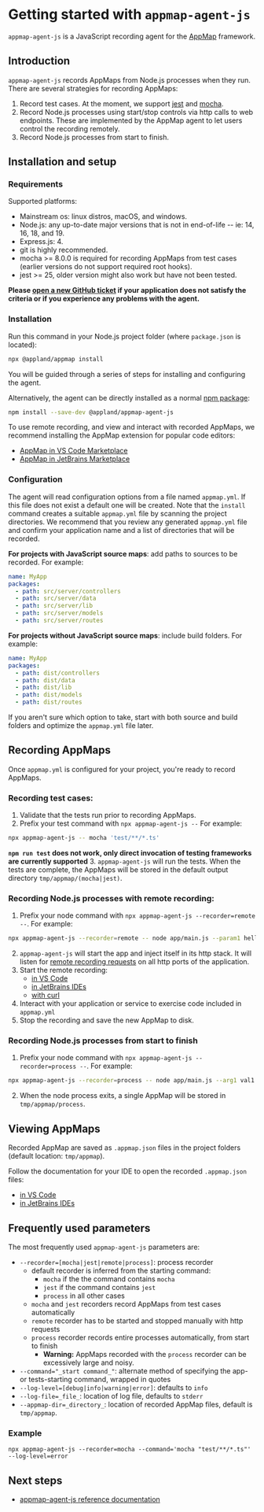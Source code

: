 # Getting started with `appmap-agent-js`

`appmap-agent-js` is a JavaScript recording agent for the [AppMap](https://appmap.io) framework.

## Introduction
 
`appmap-agent-js` records AppMaps from Node.js processes when they run. There are several strategies for recording AppMaps:

1. Record test cases. At the moment, we support [jest](https://jestjs.io) and [mocha](https://mochajs.org).
2. Record Node.js processes using start/stop controls via http calls to web endpoints. These are implemented by the AppMap agent to let users control the recording remotely.
3. Record Node.js processes from start to finish.

## Installation and setup

### Requirements

Supported platforms:
* Mainstream os: linux distros, macOS, and windows.
* Node.js: any up-to-date major versions that is not in end-of-life -- ie: 14, 16, 18, and 19.
* Express.js: 4.
* git is highly recommended.
* mocha >= 8.0.0 is required for recording AppMaps from test cases (earlier versions do not support required root hooks).
* jest >= 25, older version might also work but have not been tested.

**Please [open a new GitHub ticket](https://github.com/getappmap/appmap-agent-js/issues/new) if your application does not satisfy the criteria or if you experience any problems with the agent.**

### Installation

Run this command in your Node.js project folder (where `package.json` is located):

```sh
npx @appland/appmap install
```

You will be guided through a series of steps for installing and configuring the agent.

Alternatively, the agent can be directly installed as a normal [npm package](https://www.npmjs.com/package/@appland/appmap-agent-js):

```sh
npm install --save-dev @appland/appmap-agent-js
```

To use remote recording, and view and interact with recorded AppMaps, we recommend installing the AppMap extension for popular code editors:
- [AppMap in VS Code Marketplace](https://marketplace.visualstudio.com/items?itemName=appland.appmap)
- [AppMap in JetBrains Marketplace](https://plugins.jetbrains.com/plugin/16701-appmap)

### Configuration

The agent will read configuration options from a file named `appmap.yml`. If this file does not exist a default one will be created. Note that the `install` command creates a suitable `appmap.yml` file by scanning the project directories. We recommend that you review any generated `appmap.yml` file and confirm your application name and a list of directories that will be recorded.

**For projects with JavaScript source maps**: add paths to sources to be recorded. For example:

```yaml
name: MyApp
packages:
  - path: src/server/controllers
  - path: src/server/data
  - path: src/server/lib
  - path: src/server/models
  - path: src/server/routes
```

**For projects without JavaScript source maps**: include build folders. For example:

```yaml
name: MyApp
packages:
  - path: dist/controllers
  - path: dist/data
  - path: dist/lib
  - path: dist/models
  - path: dist/routes
```

If you aren't sure which option to take, start with both source and build folders and optimize the `appmap.yml` file later. 

## Recording AppMaps

Once `appmap.yml` is configured for your project, you're ready to record AppMaps. 

### Recording test cases:

1. Validate that the tests run prior to recording AppMaps.
2. Prefix your test command with `npx appmap-agent-js --` For example:
```sh
npx appmap-agent-js -- mocha 'test/**/*.ts'
```
**`npm run test` does not work, only direct invocation of testing frameworks are currently supported**
3. `appmap-agent-js` will run the tests. When the tests are complete, the AppMaps will be stored in the default output directory `tmp/appmap/(mocha|jest)`.

### Recording Node.js processes with remote recording:

1. Prefix your node command with `npx appmap-agent-js --recorder=remote --`. For example:
```sh
npx appmap-agent-js --recorder=remote -- node app/main.js --param1 hello --param2=world
```
2. `appmap-agent-js` will start the app and inject itself in its http stack. It will listen for [remote recording requests](https://appland.com/docs/reference/remote-recording) on all http ports of the application.
3. Start the remote recording:
    - [in VS Code](https://appland.com//docs/reference/remote-recording#visual-studio-code)
    - [in JetBrains IDEs](https://appland.com/docs/reference/remote-recording#jetbrains-intellij-pycharm-rubymine)
    - [with curl](https://appland.com/docs/reference/remote-recording.html#remote-recording-api)
4. Interact with your application or service to exercise code included in `appmap.yml`
5. Stop the recording and save the new AppMap to disk.

### Recording Node.js processes from start to finish

1. Prefix your node command with `npx appmap-agent-js --recorder=process --`. For example:
```sh
npx appmap-agent-js --recorder=process -- node app/main.js --arg1 val1 --arg2=val2
```
2. When the node process exits, a single AppMap will be stored in `tmp/appmap/process`.

## Viewing AppMaps

Recorded AppMap are saved as `.appmap.json` files in the project folders (default location: `tmp/appmap`).

Follow the documentation for your IDE to open the recorded `.appmap.json` files:
- [in VS Code](https://appland.com/docs/reference/vscode)
- [in JetBrains IDEs](https://appland.com/docs/reference/jetbrains)

## Frequently used parameters

The most frequently used `appmap-agent-js` parameters are:
- `--recorder=[mocha|jest|remote|process]`: process recorder
  - default recorder is inferred from the starting command:
    - `mocha` if the the command contains `mocha`
    - `jest` if the command contains `jest`
    - `process` in all other cases
  - `mocha` and `jest` recorders record AppMaps from test cases automatically
  - `remote` recorder has to be started and stopped manually with http requests
  - `process` recorder records entire processes automatically, from start to finish 
    - **Warning:** AppMaps recorded with the `process` recorder can be excessively large and noisy.
- `--command="_start command_"`: alternate method of specifying the app- or tests-starting command, wrapped in quotes
- `--log-level=[debug|info|warning|error]`:  defaults to `info`
- `--log-file=_file_`: location of log file, defaults to `stderr` 
- `--appmap-dir=_directory_`: location of recorded AppMap files, default is `tmp/appmap`.

### Example

```
npx appmap-agent-js --recorder=mocha --command='mocha "test/**/*.ts"' --log-level=error
``` 

## Next steps

- [appmap-agent-js reference documentation](https://appland.com/docs/reference/appmap-agent-js.html)

